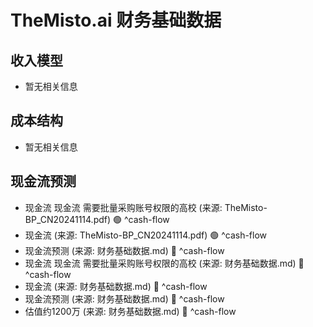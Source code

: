 # TheMisto.ai 财务基础数据

## 收入模型
- 暂无相关信息

## 成本结构
- 暂无相关信息

## 现金流预测
- 现金流
现金流
需要批量采购账号权限的高校 (来源: TheMisto-BP_CN20241114.pdf) 🟢 ^cash-flow
- 现金流
 (来源: TheMisto-BP_CN20241114.pdf) 🟢 ^cash-flow
- 现金流预测
 (来源: 财务基础数据.md) 🔴 ^cash-flow
- 现金流
现金流
需要批量采购账号权限的高校  (来源: 财务基础数据.md) 🔴 ^cash-flow
- 现金流
  (来源: 财务基础数据.md) 🔴 ^cash-flow
- 现金流预测
  (来源: 财务基础数据.md) 🔴 ^cash-flow
- 估值约1200万 (来源: 财务基础数据.md) 🔴 ^cash-flow

